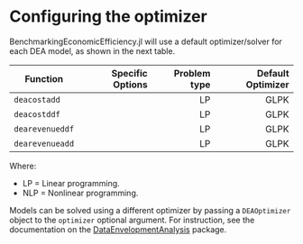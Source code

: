 # Configuring the optimizer

BenchmarkingEconomicEfficiency.jl will use a default optimizer/solver for each DEA model, as shown in the next table.

| Function            | Specific Options | Problem type | Default Optimizer |
| --------------------|-----------------:|-------------:|------------------:|
| `deacostadd`        |                  | LP           | GLPK              | 
| `deacostddf`        |                  | LP           | GLPK              |
| `dearevenueddf`     |                  | LP           | GLPK              |
| `dearevenueadd`     |                  | LP           | GLPK              |

Where:
- LP = Linear programming.
- NLP = Nonlinear programming.

Models can be solved using a different optimizer by passing a `DEAOptimizer` object to the `optimizer` optional argument. For instruction, see the documentation on the [DataEnvelopmentAnalysis](https://javierbarbero.github.io/DataEnvelopmentAnalysis.jl/stable/optimizer/) package.

